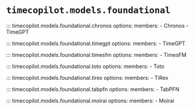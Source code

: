 # `timecopilot.models.foundational`

::: timecopilot.models.foundational.chronos
    options:
        members:
            - Chronos
            - TimeGPT

::: timecopilot.models.foundational.timegpt
    options:
        members:
            - TimeGPT

::: timecopilot.models.foundational.timesfm
    options:
        members:
            - TimesFM

::: timecopilot.models.foundational.toto
    options:
        members:
            - Toto

::: timecopilot.models.foundational.tirex
    options:
        members:
            - TiRex

::: timecopilot.models.foundational.tabpfn
    options:
        members:
            - TabPFN

::: timecopilot.models.foundational.moirai
    options:
        members:
            - Moirai